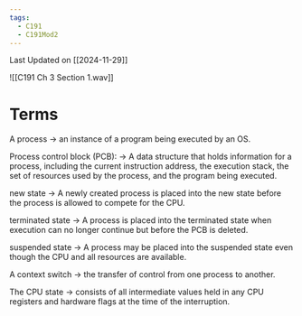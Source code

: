 ```yaml
---
tags:
  - C191
  - C191Mod2
---
```

Last Updated on [[2024-11-29]]


![[C191 Ch 3 Section 1.wav]]

# Terms

A process → an instance of a program being executed by an OS.

Process control block (PCB): → A data structure that holds information for a process, including the current instruction address, the execution stack, the set of resources used by the process, and the program being executed.

new state → A newly created process is placed into the new state before the process is allowed to compete for the CPU.

terminated state → A process is placed into the terminated state when execution can no longer continue but before the PCB is deleted.

suspended state → A process may be placed into the suspended state even though the CPU and all resources are available.

A context switch → the transfer of control from one process to another.

The CPU state → consists of all intermediate values held in any CPU registers and hardware flags at the time of the interruption.